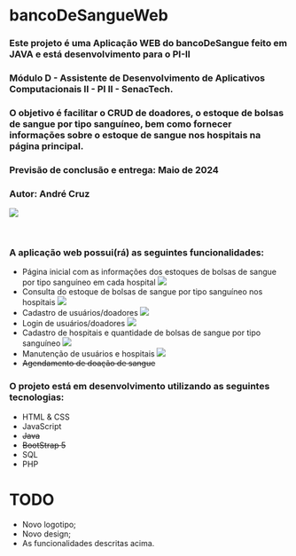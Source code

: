 # bancoDeSangueWeb

<h3>Este projeto é uma Aplicação WEB do bancoDeSangue feito em JAVA e está desenvolvimento para o PI-II</h3>
<h3>Módulo D - Assistente de Desenvolvimento de Aplicativos Computacionais II - PI II - SenacTech.</h3>
<h3>O objetivo é facilitar o CRUD de doadores, o estoque de bolsas de sangue por tipo sanguíneo, bem como fornecer informações sobre o estoque de sangue nos hospitais na página principal.</h3>
<h3>Previsão de conclusão e entrega: Maio de 2024</h3>
<h3>Autor: André Cruz</h3>

![](https://progress-bar.dev/5/?title=Overal%20Progress)
<br>

<br>

<h3>A aplicação web possui(rá) as seguintes funcionalidades:</h3>

- Página inicial com as informações dos estoques de bolsas de sangue por tipo sanguíneo em cada hospital ![](https://progress-bar.dev/30/)
- Consulta do estoque de bolsas de sangue por tipo sanguíneo nos hospitais ![](https://progress-bar.dev/1/)
- Cadastro de usuários/doadores ![](https://progress-bar.dev/0/)
- Login de usuários/doadores ![](https://progress-bar.dev/1/)
- Cadastro de hospitais e quantidade de bolsas de sangue por tipo sanguíneo ![](https://progress-bar.dev/0/)
- Manutenção de usuários e hospitais ![](https://progress-bar.dev/0/)
- ~~Agendamento de doação de sangue~~

<h3>O projeto está em desenvolvimento utilizando as seguintes tecnologias:</h3>

- HTML & CSS
- JavaScript
- ~~Java~~
- ~~BootStrap 5~~
- SQL
- PHP

# TODO
- Novo logotipo;
- Novo design;
- As funcionalidades descritas acima.
